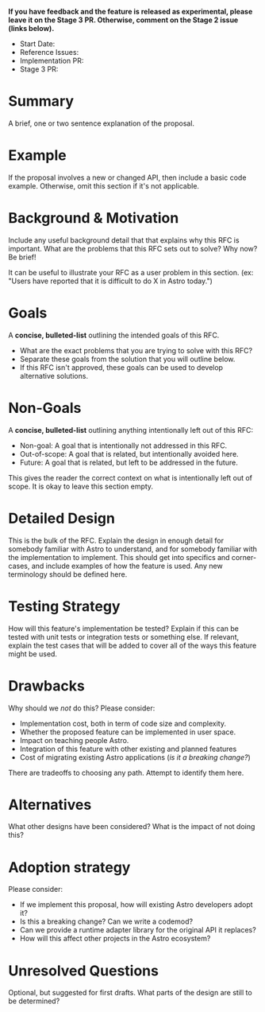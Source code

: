 <!--
  Note: You are probably looking for `stage-1--discussion-template.md`!
  This template is reserved for anyone championing an already-approved proposal.

  Community members who would like to propose an idea or feature should begin
  by creating a GitHub Discussion. See the repo README.md for more info.

  To use this template: create a new, empty file in the repo under `proposals/${ID}.md`.
  Replace `${ID}` with the official accepted proposal ID, found in the GitHub Issue
  of the accepted proposal.
-->

**If you have feedback and the feature is released as experimental, please leave it on the Stage 3 PR. Otherwise, comment on the Stage 2 issue (links below).**

- Start Date: <!-- today's date, YYYY-MM-DD -->
- Reference Issues: <!-- related issues, otherwise leave empty -->
- Implementation PR: <!-- leave empty -->
- Stage 3 PR: <!-- related roadmap PR, leave it empty if you don't have a PR yet -->

# Summary

A brief, one or two sentence explanation of the proposal.

# Example

If the proposal involves a new or changed API, then include a basic code example.
Otherwise, omit this section if it's not applicable.

# Background & Motivation

Include any useful background detail that that explains why this RFC is important.
What are the problems that this RFC sets out to solve? Why now? Be brief!

It can be useful to illustrate your RFC as a user problem in this section.
(ex: "Users have reported that it is difficult to do X in Astro today.")

# Goals

A **concise, bulleted-list** outlining the intended goals of this RFC.

- What are the exact problems that you are trying to solve with this RFC?
- Separate these goals from the solution that you will outline below.
- If this RFC isn't approved, these goals can be used to develop alternative solutions.

# Non-Goals

A **concise, bulleted-list** outlining anything intentionally left out of this RFC:

- Non-goal: A goal that is intentionally not addressed in this RFC.
- Out-of-scope: A goal that is related, but intentionally avoided here.
- Future: A goal that is related, but left to be addressed in the future.

This gives the reader the correct context on what is intentionally left out of scope.
It is okay to leave this section empty.

# Detailed Design

This is the bulk of the RFC. Explain the design in enough detail for somebody
familiar with Astro to understand, and for somebody familiar with the
implementation to implement. This should get into specifics and corner-cases,
and include examples of how the feature is used. Any new terminology should be
defined here.

# Testing Strategy

How will this feature's implementation be tested? Explain if this can be tested with
unit tests or integration tests or something else. If relevant, explain the test
cases that will be added to cover all of the ways this feature might be used.

# Drawbacks

Why should we _not_ do this? Please consider:

- Implementation cost, both in term of code size and complexity.
- Whether the proposed feature can be implemented in user space.
- Impact on teaching people Astro.
- Integration of this feature with other existing and planned features
- Cost of migrating existing Astro applications (_is it a breaking change?_)

There are tradeoffs to choosing any path. Attempt to identify them here.

# Alternatives

What other designs have been considered? What is the impact of not doing this?

# Adoption strategy

Please consider:

- If we implement this proposal, how will existing Astro developers adopt it?
- Is this a breaking change? Can we write a codemod?
- Can we provide a runtime adapter library for the original API it replaces?
- How will this affect other projects in the Astro ecosystem?

# Unresolved Questions

Optional, but suggested for first drafts.
What parts of the design are still to be determined?
